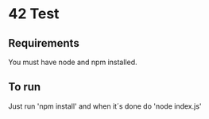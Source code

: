 # 42 Test
## Requirements
You must have node and npm installed.
## To run
Just run 'npm install' and when it´s done do 'node index.js'

